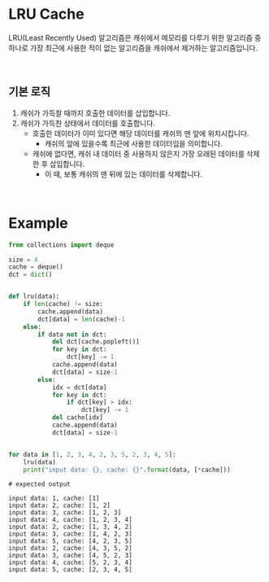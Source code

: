 # LRU Cache

LRU(Least Recently Used) 알고리즘은 캐쉬에서 메모리를 다루기 위한 알고리즘 중 하나로 가장 최근에 사용한 적이 없는 알고리즘을 캐쉬에서 제거하는 알고리즘입니다.

<br>

## 기본 로직

1. 캐쉬가 가득찰 때까지 호출한 데이터를 삽입합니다.
2. 캐쉬가 가득찬 상태에서 데이터를 호출합니다.
   * 호출한 데이터가 이미 있다면 해당 데이터를 캐쉬의 맨 앞에 위치시킵니다.
     * 캐쉬의 앞에 있을수록 최근에 사용한 데이터임을 의미합니다.
   * 캐쉬에 없다면, 캐쉬 내 데이터 중 사용하지 않은지 가장 오래된 데이터를 삭제한 후 삽입합니다.
     * 이 때, 보통 캐쉬의 맨 뒤에 있는 데이터를 삭제합니다.

<br>

# Example

```python
from collections import deque

size = 4
cache = deque()
dct = dict()


def lru(data):
    if len(cache) != size:
        cache.append(data)
        dct[data] = len(cache)-1
    else:
        if data not in dct:
            del dct[cache.popleft()]
            for key in dct:
                dct[key] -= 1
            cache.append(data)
            dct[data] = size-1
        else:
            idx = dct[data]
            for key in dct:
                if dct[key] > idx:
                    dct[key] -= 1
            del cache[idx]
            cache.append(data)
            dct[data] = size-1


for data in [1, 2, 3, 4, 2, 3, 5, 2, 3, 4, 5]:
    lru(data)
    print("input data: {}, cache: {}".format(data, [*cache]))
```

```
# expected output

input data: 1, cache: [1]
input data: 2, cache: [1, 2]
input data: 3, cache: [1, 2, 3]
input data: 4, cache: [1, 2, 3, 4]
input data: 2, cache: [1, 3, 4, 2]
input data: 3, cache: [1, 4, 2, 3]
input data: 5, cache: [4, 2, 3, 5]
input data: 2, cache: [4, 3, 5, 2]
input data: 3, cache: [4, 5, 2, 3]
input data: 4, cache: [5, 2, 3, 4]
input data: 5, cache: [2, 3, 4, 5]
```

